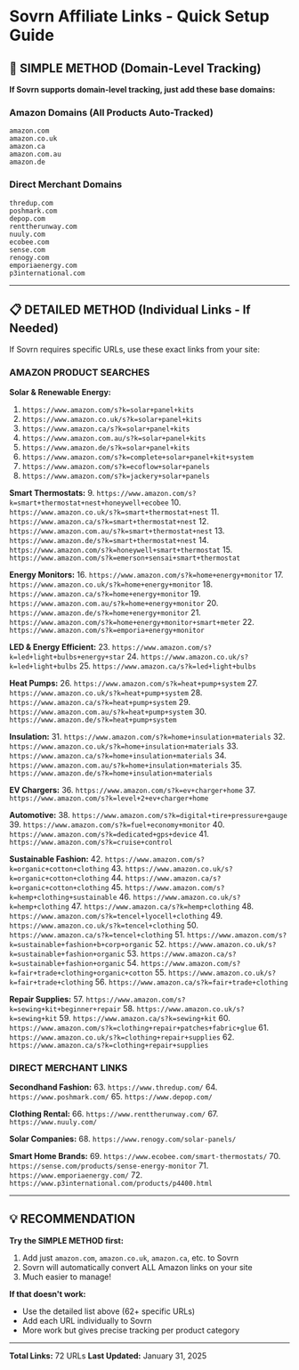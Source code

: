 # Sovrn Affiliate Links - Quick Setup Guide

## 🎯 SIMPLE METHOD (Domain-Level Tracking)
**If Sovrn supports domain-level tracking, just add these base domains:**

### Amazon Domains (All Products Auto-Tracked)
```
amazon.com
amazon.co.uk
amazon.ca
amazon.com.au
amazon.de
```

### Direct Merchant Domains
```
thredup.com
poshmark.com
depop.com
renttherunway.com
nuuly.com
ecobee.com
sense.com
renogy.com
emporiaenergy.com
p3international.com
```

---

## 📋 DETAILED METHOD (Individual Links - If Needed)

If Sovrn requires specific URLs, use these exact links from your site:

### AMAZON PRODUCT SEARCHES

**Solar & Renewable Energy:**
1. `https://www.amazon.com/s?k=solar+panel+kits`
2. `https://www.amazon.co.uk/s?k=solar+panel+kits`
3. `https://www.amazon.ca/s?k=solar+panel+kits`
4. `https://www.amazon.com.au/s?k=solar+panel+kits`
5. `https://www.amazon.de/s?k=solar+panel+kits`
6. `https://www.amazon.com/s?k=complete+solar+panel+kit+system`
7. `https://www.amazon.com/s?k=ecoflow+solar+panels`
8. `https://www.amazon.com/s?k=jackery+solar+panels`

**Smart Thermostats:**
9. `https://www.amazon.com/s?k=smart+thermostat+nest+honeywell+ecobee`
10. `https://www.amazon.co.uk/s?k=smart+thermostat+nest`
11. `https://www.amazon.ca/s?k=smart+thermostat+nest`
12. `https://www.amazon.com.au/s?k=smart+thermostat+nest`
13. `https://www.amazon.de/s?k=smart+thermostat+nest`
14. `https://www.amazon.com/s?k=honeywell+smart+thermostat`
15. `https://www.amazon.com/s?k=emerson+sensai+smart+thermostat`

**Energy Monitors:**
16. `https://www.amazon.com/s?k=home+energy+monitor`
17. `https://www.amazon.co.uk/s?k=home+energy+monitor`
18. `https://www.amazon.ca/s?k=home+energy+monitor`
19. `https://www.amazon.com.au/s?k=home+energy+monitor`
20. `https://www.amazon.de/s?k=home+energy+monitor`
21. `https://www.amazon.com/s?k=home+energy+monitor+smart+meter`
22. `https://www.amazon.com/s?k=emporia+energy+monitor`

**LED & Energy Efficient:**
23. `https://www.amazon.com/s?k=led+light+bulbs+energy+star`
24. `https://www.amazon.co.uk/s?k=led+light+bulbs`
25. `https://www.amazon.ca/s?k=led+light+bulbs`

**Heat Pumps:**
26. `https://www.amazon.com/s?k=heat+pump+system`
27. `https://www.amazon.co.uk/s?k=heat+pump+system`
28. `https://www.amazon.ca/s?k=heat+pump+system`
29. `https://www.amazon.com.au/s?k=heat+pump+system`
30. `https://www.amazon.de/s?k=heat+pump+system`

**Insulation:**
31. `https://www.amazon.com/s?k=home+insulation+materials`
32. `https://www.amazon.co.uk/s?k=home+insulation+materials`
33. `https://www.amazon.ca/s?k=home+insulation+materials`
34. `https://www.amazon.com.au/s?k=home+insulation+materials`
35. `https://www.amazon.de/s?k=home+insulation+materials`

**EV Chargers:**
36. `https://www.amazon.com/s?k=ev+charger+home`
37. `https://www.amazon.com/s?k=level+2+ev+charger+home`

**Automotive:**
38. `https://www.amazon.com/s?k=digital+tire+pressure+gauge`
39. `https://www.amazon.com/s?k=fuel+economy+monitor`
40. `https://www.amazon.com/s?k=dedicated+gps+device`
41. `https://www.amazon.com/s?k=cruise+control`

**Sustainable Fashion:**
42. `https://www.amazon.com/s?k=organic+cotton+clothing`
43. `https://www.amazon.co.uk/s?k=organic+cotton+clothing`
44. `https://www.amazon.ca/s?k=organic+cotton+clothing`
45. `https://www.amazon.com/s?k=hemp+clothing+sustainable`
46. `https://www.amazon.co.uk/s?k=hemp+clothing`
47. `https://www.amazon.ca/s?k=hemp+clothing`
48. `https://www.amazon.com/s?k=tencel+lyocell+clothing`
49. `https://www.amazon.co.uk/s?k=tencel+clothing`
50. `https://www.amazon.ca/s?k=tencel+clothing`
51. `https://www.amazon.com/s?k=sustainable+fashion+b+corp+organic`
52. `https://www.amazon.co.uk/s?k=sustainable+fashion+organic`
53. `https://www.amazon.ca/s?k=sustainable+fashion+organic`
54. `https://www.amazon.com/s?k=fair+trade+clothing+organic+cotton`
55. `https://www.amazon.co.uk/s?k=fair+trade+clothing`
56. `https://www.amazon.ca/s?k=fair+trade+clothing`

**Repair Supplies:**
57. `https://www.amazon.com/s?k=sewing+kit+beginner+repair`
58. `https://www.amazon.co.uk/s?k=sewing+kit`
59. `https://www.amazon.ca/s?k=sewing+kit`
60. `https://www.amazon.com/s?k=clothing+repair+patches+fabric+glue`
61. `https://www.amazon.co.uk/s?k=clothing+repair+supplies`
62. `https://www.amazon.ca/s?k=clothing+repair+supplies`

### DIRECT MERCHANT LINKS

**Secondhand Fashion:**
63. `https://www.thredup.com/`
64. `https://www.poshmark.com/`
65. `https://www.depop.com/`

**Clothing Rental:**
66. `https://www.renttherunway.com/`
67. `https://www.nuuly.com/`

**Solar Companies:**
68. `https://www.renogy.com/solar-panels/`

**Smart Home Brands:**
69. `https://www.ecobee.com/smart-thermostats/`
70. `https://sense.com/products/sense-energy-monitor`
71. `https://www.emporiaenergy.com/`
72. `https://www.p3international.com/products/p4400.html`

---

## 💡 RECOMMENDATION

**Try the SIMPLE METHOD first:**
1. Add just `amazon.com`, `amazon.co.uk`, `amazon.ca`, etc. to Sovrn
2. Sovrn will automatically convert ALL Amazon links on your site
3. Much easier to manage!

**If that doesn't work:**
- Use the detailed list above (62+ specific URLs)
- Add each URL individually to Sovrn
- More work but gives precise tracking per product category

---

**Total Links:** 72 URLs
**Last Updated:** January 31, 2025


